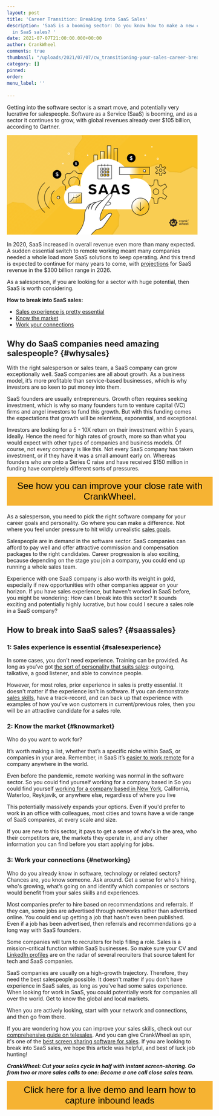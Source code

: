 ```yaml
---
layout: post
title: 'Career Transition: Breaking into SaaS Sales'
description: 'SaaS is a booming sector: Do you know how to make a new career for yourself
  in SaaS sales? '
date: 2021-07-07T21:00:00.000+00:00
author: CrankWheel
comments: true
thumbnail: "/uploads/2021/07/07/cw_transitioning-your-sales-career-breaking-into-saas.png"
category: []
pinned: 
order: 
menu_label: ''

---
```

Getting into the software sector is a smart move, and potentially very lucrative for salespeople. Software as a Service (SaaS) is booming, and as a sector it continues to grow, with global revenues already over $105 billion, according to Gartner.

![saas sales selling software as a service](/uploads/2021/07/07/cw_transitioning-your-sales-career-breaking-into-saas.png)

In 2020, SaaS increased in overall revenue even more than many expected. A sudden essential switch to remote working meant many companies needed a whole load more SaaS solutions to keep operating. And this trend is expected to continue for many years to come, with [projections](https://www.prnewswire.com/in/news-releases/software-as-a-service-saas-market-size-is-projected-to-reach-usd-307-3-billion-by-2026-valuates-reports-875840023.html#:\~:text=BANGALORE%2C%20India%2C%20June%2023%2C,11.7%25%20during%202020-2026.) for SaaS revenue in the $300 billion range in 2026.

As a salesperson, if you are looking for a sector with huge potential, then SaaS is worth considering.

**How to break into SaaS sales:**

* [Sales experience is pretty essential](#salesexperience)
* [Know the market](#knowmarket)
* [Work your connections](#networking)

## Why do SaaS companies need amazing salespeople? {#whysales}

With the right salesperson or sales team, a SaaS company can grow exceptionally well. SaaS companies are all about growth. As a business model, it’s more profitable than service-based businesses, which is why investors are so keen to put money into them.

SaaS founders are usually entrepreneurs. Growth often requires seeking investment, which is why so many founders turn to venture capital (VC) firms and angel investors to fund this growth. But with this funding comes the expectations that growth will be relentless, exponential, and exceptional.

Investors are looking for a 5 - 10X return on their investment within 5 years, ideally. Hence the need for high rates of growth, more so than what you would expect with other types of companies and business models. Of course, not every company is like this. Not every SaaS company has taken investment, or if they have it was a small amount early on. Whereas founders who are onto a Series C raise and have received $150 million in funding have completely different sorts of pressures.

<style>

.btn-signup {

padding-top: 11px !important;

border-radius: 0px !important;

background-color: #f6b333;

text-align: center;

padding: 10px 20px !important;

border: 0px !important;

width: 100%;

margin-bottom: 20px;

}

.btn-signup a {

color: black !important;

font-family: 'Titillium Web', sans-serif;

font-size: 24px !important;

font-weight: normal !important;

}

</style>

<div class="btn-signup"><a style="cursor: pointer;" class="crankwheel-com-showu-launch-button">See how you can improve your close rate with CrankWheel.</a></div>

As a salesperson, you need to pick the right software company for your career goals and personality. Go where you can make a difference. Not where you feel under pressure to hit wildly unrealistic [sales goals](https://crankwheel.com/top-7-goals-for-sales-leaders-in-2020-and-how-to-achieve-them/).

Salespeople are in demand in the software sector. SaaS companies can afford to pay well and offer attractive commission and compensation packages to the right candidates. Career progression is also exciting, because depending on the stage you join a company, you could end up running a whole sales team.

Experience with one SaaS company is also worth its weight in gold, especially if new opportunities with other companies appear on your horizon. If you have sales experience, but haven't worked in SaaS before, you might be wondering: How can I break into this sector? It sounds exciting and potentially highly lucrative, but how could I secure a sales role in a SaaS company?

## How to break into SaaS sales? {#saassales}

### 1: Sales experience is essential {#salesexperience}

In some cases, you don't need experience. Training can be provided. As long as you’ve got [the sort of personality that suits sales](https://crankwheel.com/how-ceos-can-recruit-the-right-sales-talent-to-succeed/ "Sales personality"): outgoing, talkative, a good listener, and able to convince people.

However, for most roles, prior experience in sales is pretty essential. It doesn't matter if the experience isn't in software. If you can demonstrate [sales skills](https://crankwheel.com/five-essential-skills-every-sales-rep-needs-to-know-in-2019/ "Sales skills"), have a track-record, and can back up that experience with examples of how you’ve won customers in current/previous roles, then you will be an attractive candidate for a sales role.

### 2: Know the market {#knowmarket}

Who do you want to work for?

It’s worth making a list, whether that’s a specific niche within SaaS, or companies in your area. Remember, in SaaS it’s [easier to work remote](https://www.adzuna.com/remote) for a company anywhere in the world.

Even before the pandemic, remote working was normal in the software sector. So you could find yourself working for a company based in So you could find yourself [working for a company based in New York](https://lensa.com/insights/ultimate-guide-to-work-in-new-york/), California, Waterloo, Reykjavik, or anywhere else, regardless of where you live

This potentially massively expands your options. Even if you'd prefer to work in an office with colleagues, most cities and towns have a wide range of SaaS companies, at every scale and size.

If you are new to this sector, it pays to get a sense of who's in the area, who their competitors are, the markets they operate in, and any other information you can find before you start applying for jobs.

### 3: Work your connections {#networking}

Who do you already know in software, technology or related sectors? Chances are, you know someone. Ask around. Get a sense for who's hiring, who's growing, what’s going on and identify which companies or sectors would benefit from your sales skills and experiences.

Most companies prefer to hire based on recommendations and referrals. If they can, some jobs are advertised through networks rather than advertised online. You could end up getting a job that hasn't even been published. Even if a job has been advertised, then referrals and recommendations go a long way with SaaS founders.

Some companies will turn to recruiters for help filling a role. Sales is a mission-critical function within SaaS businesses. So make sure your CV and [LinkedIn profiles](https://crankwheel.com/how-to-write-a-linkedin-profile-that-will-generate-more-leads/ "Linkedin profile") are on the radar of several recruiters that source talent for tech and SaaS companies.

SaaS companies are usually on a high-growth trajectory. Therefore, they need the best salespeople possible. It doesn't matter if you don't have experience in SaaS sales, as long as you've had some sales experience. When looking for work in SaaS, you could potentially work for companies all over the world. Get to know the global and local markets.

When you are actively looking, start with your network and connections, and then go from there.

If you are wondering how you can improve your sales skills, check out our [comprehensive guide on telesales](https://crankwheel.com/the-ultimate-guide-to-telesales-for-beginners-and-sales-pros/). And you can give CrankWheel as spin, it's one of the [best screen sharing software for sales](https://crankwheel.com/industries/screen-sharing-for-sales/). If you are looking to break into SaaS sales, we hope this article was helpful, and best of luck job hunting!

**_CrankWheel: Cut your sales cycle in half with instant screen-sharing. Go from two or more sales calls to one: Become a one call close sales team._**

<style>  
.btn-signup {  
padding-top: 11px !important;  
border-radius: 0px !important;  
background-color: #f6b333;  
text-align: center;  
padding: 10px 20px !important;  
border: 0px !important;  
width: 100%;  
margin-bottom: 20px;  
}  
.btn-signup a {  
color: black !important;  
font-family: 'Titillium Web', sans-serif;  
font-size: 24px !important;  
font-weight: normal !important;  
}  
</style>

<div class="btn-signup"><a style="cursor: pointer;" class="crankwheel-com-showu-launch-button">Click here for a live demo and learn how to capture inbound leads</a></div>